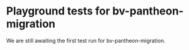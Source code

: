 # Playground tests for bv-pantheon-migration
We are still awaiting the first test run for bv-pantheon-migration.
